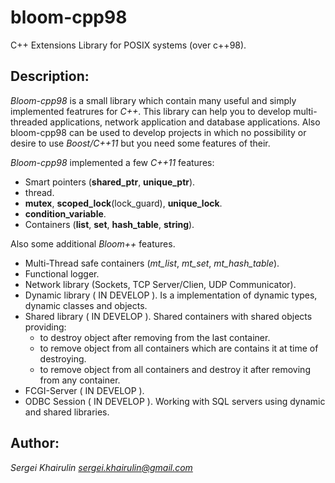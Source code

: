 # bloom-cpp98

C++ Extensions Library for POSIX systems (over c++98).

## Description:

  *Bloom-cpp98* is a small library which contain many useful and simply
implemented featrures for *C++*. This library can help you to develop
multi-threaded applications, network application and database 
applications. Also bloom-cpp98 can be used to develop projects in 
which no possibility or desire to use *Boost/C++11* but you need some 
features of their.

  *Bloom-cpp98* implemented a few *C++11* features:
  - Smart pointers (**shared_ptr**, **unique_ptr**).
  - thread.
  - **mutex**, **scoped_lock**(lock_guard), **unique_lock**.
  - **condition_variable**.
  - Containers (**list**, **set**, **hash_table**, **string**).
  
  Also some additional *Bloom++* features.
  - Multi-Thread safe containers (*mt_list*, *mt_set*, *mt_hash_table*).
  - Functional logger.
  - Network library (Sockets, TCP Server/Clien, UDP Communicator).
  - Dynamic library ( IN DEVELOP ).
    Is a implementation of dynamic types, dynamic classes and objects.
  - Shared library ( IN DEVELOP ).
    Shared containers with shared objects providing:
      - to destroy object after removing from the last container.
      - to remove object from all containers which are contains it
      at time of destroying.
      - to remove object from all containers and destroy it after
      removing from any container.
  - FCGI-Server ( IN DEVELOP ).
  - ODBC Session ( IN DEVELOP ).
    Working with SQL servers using dynamic and shared libraries.
    
## Author:
*Sergei <Wilder> Khairulin  <sergei.khairulin@gmail.com>*

  
